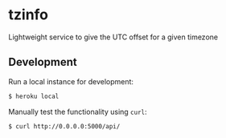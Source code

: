 # tzinfo

Lightweight service to give the UTC offset for a given timezone

## Development

Run a local instance for development:

```bash
$ heroku local
```

Manually test the functionality using `curl`:

```bash
$ curl http://0.0.0.0:5000/api/
```
